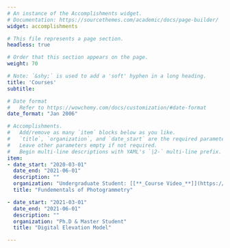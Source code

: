 ```yaml
---
# An instance of the Accomplishments widget.
# Documentation: https://sourcethemes.com/academic/docs/page-builder/
widget: accomplishments

# This file represents a page section.
headless: true

# Order that this section appears on the page.
weight: 70

# Note: `&shy;` is used to add a 'soft' hyphen in a long heading.
title: 'Courses'
subtitle:

# Date format
#   Refer to https://wowchemy.com/docs/customization/#date-format
date_format: "Jan 2006"

# Accomplishments.
#   Add/remove as many `item` blocks below as you like.
#   `title`, `organization`, and `date_start` are the required parameters.
#   Leave other parameters empty if not required.
#   Begin multi-line descriptions with YAML's `|2-` multi-line prefix.
item:
- date_start: "2020-03-01"
  date_end: "2021-06-01"
  description: ""
  organization: "Undergraduate Student: [[**_Course Video_**]](https://v.douyu.com/show/2V0JMVJ9oBGMRY5k)[-[**_Problem_**]](https://gitee.com/saedrna/Basis-of-Photogrammetry)"
  title: "Fundementals of Photogrammetry" 

- date_start: "2021-03-01"
  date_end: "2021-06-01"
  description: ""
  organization: "Ph.D & Master Student"
  title: "Digital Elevation Model"

---
```

